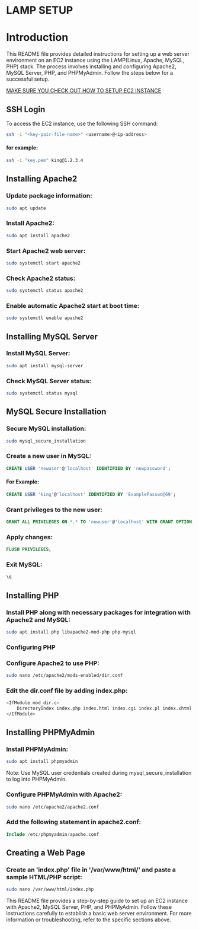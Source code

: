 # LAMP SETUP

# Introduction
This README file provides detailed instructions for setting up a web server environment on an EC2 instance using the LAMP(Linux, Apache, MySQL, PHP) stack. The process involves installing and configuring Apache2, MySQL Server, PHP, and PHPMyAdmin. Follow the steps below for a successful setup.

[MAKE SURE YOU CHECK OUT HOW TO SETUP EC2 INSTANCE](/EC2_INSTANCE_SETUP.md)
## SSH Login
To access the EC2 instance, use the following SSH command:

``` bash
ssh -i "<key-pair-file-name>" <username>@<ip-address>
```
#### for example: 
``` Bash
ssh -i "key.pem" king@1.2.3.4
```


## Installing Apache2
### Update package information:

``` bash
sudo apt update
```

### Install Apache2:

``` bash
sudo apt install apache2
```
### Start Apache2 web server:

``` bash
sudo systemctl start apache2
```

### Check Apache2 status:

``` bash
sudo systemctl status apache2
```

### Enable automatic Apache2 start at boot time:

``` bash
sudo systemctl enable apache2
```


## Installing MySQL Server
### Install MySQL Server:

``` bash
sudo apt install mysql-server
```

### Check MySQL Server status:

``` bash
sudo systemctl status mysql
```


## MySQL Secure Installation

### Secure MySQL installation:

``` bash
sudo mysql_secure_installation
```

### Create a new user in MySQL:

``` sql
CREATE USER 'newuser'@'localhost' IDENTIFIED BY 'newpassword';
```
#### For Example:
``` sql
CREATE USER 'king'@'localhost' IDENTIFIED BY 'ExamplePasswd@69';

```

### Grant privileges to the new user:

``` sql
GRANT ALL PRIVILEGES ON *.* TO 'newuser'@'localhost' WITH GRANT OPTION;
```

### Apply changes:

``` sql
FLUSH PRIVILEGES;
```

### Exit MySQL:

``` sql
\q
```


## Installing PHP
### Install PHP along with necessary packages for integration with Apache2 and MySQL:


``` bash
sudo apt install php libapache2-mod-php php-mysql
```

### Configuring PHP
### Configure Apache2 to use PHP:

``` bash
sudo nano /etc/apache2/mods-enabled/dir.conf
```

### Edit the dir.conf file by adding index.php:

``` bash
<IfModule mod_dir.c>
    DirectoryIndex index.php index.html index.cgi index.pl index.xhtml index.htm
</IfModule>
```


## Installing PHPMyAdmin
### Install PHPMyAdmin:

``` bash
sudo apt install phpmyadmin
```
Note: Use MySQL user credentials created during mysql_secure_installation to log into PHPMyAdmin.

### Configure PHPMyAdmin with Apache2:

``` bash
sudo nano /etc/apache2/apache2.conf
```

### Add the following statement in apache2.conf:

``` php
Include /etc/phpmyadmin/apache.conf
```


## Creating a Web Page
### Create an 'index.php' file in '/var/www/html/' and paste a sample HTML/PHP script:

``` bash
sudo nano /var/www/html/index.php
```
This README file provides a step-by-step guide to set up an EC2 instance with Apache2, MySQL Server, PHP, and PHPMyAdmin. Follow these instructions carefully to establish a basic web server environment. For more information or troubleshooting, refer to the specific sections above. 






